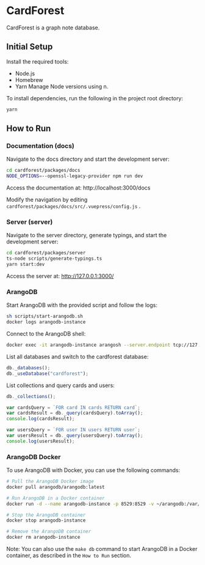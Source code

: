 # CardForest

CardForest is a graph note database.

## Initial Setup

Install the required tools:

- Node.js
- Homebrew
- Yarn
  Manage Node versions using n.

To install dependencies, run the following in the project root directory:

```bash
yarn
```

## How to Run

### Documentation (docs)

Navigate to the docs directory and start the development server:

```bash
cd cardforest/packages/docs
NODE_OPTIONS=--openssl-legacy-provider npm run dev
```

Access the documentation at: http://localhost:3000/docs

Modify the navigation by editing `cardforest/packages/docs/src/.vuepress/config.js` .

### Server (server)

Navigate to the server directory, generate typings, and start the development server:

```bash
cd cardforest/packages/server
ts-node scripts/generate-typings.ts
yarn start:dev
```

Access the server at: http://127.0.0.1:3000/

### ArangoDB

Start ArangoDB with the provided script and follow the logs:

```bash
sh scripts/start-arangodb.sh
docker logs arangodb-instance
```

Connect to the ArangoDB shell:

```bash
docker exec -it arangodb-instance arangosh --server.endpoint tcp://127.0.0.1:8529 --server.database _system
```

List all databases and switch to the cardforest database:

```javascript
db._databases();
db._useDatabase("cardforest");
```

List collections and query cards and users:

```javascript
db._collections();

var cardsQuery = `FOR card IN cards RETURN card`;
var cardsResult = db._query(cardsQuery).toArray();
console.log(cardsResult);

var usersQuery = `FOR user IN users RETURN user`;
var usersResult = db._query(usersQuery).toArray();
console.log(usersResult);
```

### ArangoDB Docker

To use ArangoDB with Docker, you can use the following commands:

```bash
# Pull the ArangoDB Docker image
docker pull arangodb/arangodb:latest

# Run ArangoDB in a Docker container
docker run -d --name arangodb-instance -p 8529:8529 -v ~/arangodb:/var/lib/arangodb arangodb/arangodb:latest

# Stop the ArangoDB container
docker stop arangodb-instance

# Remove the ArangoDB container
docker rm arangodb-instance
```

Note: You can also use the `make db` command to start ArangoDB in a Docker container, as described in the `How to Run` section.
